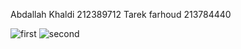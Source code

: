 Abdallah Khaldi 212389712
Tarek farhoud 213784440

![first](https://github.com/user-attachments/assets/99760ccd-88dd-4f3b-bf5c-45f905d5f0ea)
![second](https://github.com/user-attachments/assets/a1ac7461-ec41-42ea-bd08-2131ca5a1e40)

